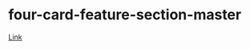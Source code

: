 # four-card-feature-section-master
[Link](https://mariamkakushadze.github.io/four-card-feature-section-master/)
       

